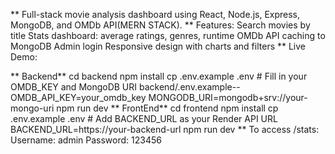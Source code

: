 ** Full-stack movie analysis dashboard using React, Node.js, Express, MongoDB, and OMDb API(MERN STACK).
** Features:
Search movies by title
Stats dashboard: average ratings, genres, runtime
OMDb API caching to MongoDB
Admin login
Responsive design with charts and filters
** Live Demo: 

** Backend**
cd backend
npm install
cp .env.example .env   # Fill in your OMDB_KEY and MongoDB URI
backend/.env.example--
OMDB_API_KEY=your_omdb_key
MONGODB_URI=mongodb+srv://your-mongo-uri
npm run dev
** FrontEnd**
cd frontend
npm install
cp .env.example .env   # Add BACKEND_URL as your Render API URL
BACKEND_URL=https://your-backend-url
npm run dev
** To access /stats:
Username: admin
Password: 123456
